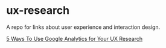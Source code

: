 # ux-research
A repo for links about user experience and interaction design.


[5 Ways To Use Google Analytics for Your UX Research](http://www.sitepoint.com/5-ways-use-google-analytics-ux-research/)
